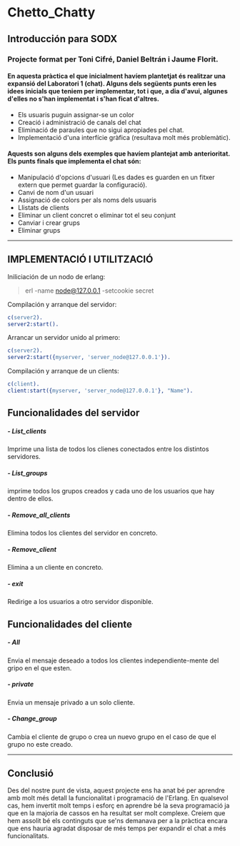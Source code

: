 # Chetto_Chatty

## Introducción para SODX
### Projecte format per Toni Cifré, Daniel Beltrán i Jaume Florit. 

#### En aquesta pràctica el que inicialment havíem plantetjat és realitzar una expansió del Laboratori 1 (chat). Alguns dels següents punts eren les idees inicials que teniem per implementar, tot i que, a dia d'avui, algunes d'elles no s'han implementat i s'han ficat d'altres.

  - Els usuaris puguin assignar-se un color
  - Creació i administració de canals del chat
  - Eliminació de paraules que no sigui apropiades pel chat.
  - Implementació d'una interfície gràfica (resultava molt més problemàtic).

#### Aquests son alguns dels exemples que havíem plantejat amb anterioritat. Els punts finals que implementa el chat són:
  - Manipulació d'opcions d'usuari (Les dades es guarden en un fitxer extern que permet guardar la configuració).
  - Canvi de nom d'un usuari
  - Assignació de colors per als noms dels usuaris
  - Llistats de clients
  - Eliminar un client concret o eliminar tot el seu conjunt
  - Canviar i crear grups
  - Eliminar grups
  

---------------------------------------------------------------------------------------------------------------------------
## IMPLEMENTACIÓ I UTILITZACIÓ

Iniliciación de un nodo de erlang:
> erl -name node@127.0.0.1 -setcookie secret


Compilación y arranque del servidor:
```erlang
c(server2).
server2:start().
```
Arrancar un servidor unido al primero:
```erlang
c(server2).
server2:start({myserver, 'server_node@127.0.0.1'}).
```

Compilación y arranque de un clients:
```erlang
c(client).
client:start({myserver, 'server_node@127.0.0.1'}, "Name").
```

## Funcionalidades del servidor
##### - List_clients
Imprime una lista de todos los clienes conectados entre los distintos servidores.
##### - List_groups
imprime todos los grupos creados y cada uno de los usuarios que hay dentro de ellos.
##### - Remove_all_clients
Elimina todos los clientes del servidor en concreto.
##### - Remove_client
Elimina a un cliente en concreto.
##### - exit
Redirige a los usuarios a otro servidor disponible.

## Funcionalidades del cliente
##### - All
Envia el mensaje deseado a todos los clientes independiente-mente del gripo en el que esten.
##### - private
Envia un mensaje privado a un solo cliente.
##### - Change_group
Cambia el cliente de grupo o crea un nuevo grupo en el caso de que el grupo no este creado.

-----------------------------------------------------------------------------------------------------------------------------
## Conclusió
Des del nostre punt de vista, aquest projecte ens ha anat bé per aprendre amb molt més detall la funcionalitat i programació de l'Erlang. En qualsevol cas, hem invertit molt temps i esforç en aprendre bé la seva programació ja que en la majoria de cassos en ha resultat ser molt complexe. Creiem que hem assolit bé els continguts que se'ns demanava per a la pràctica encara que ens hauria agradat disposar de més temps per expandir el chat a més funcionalitats.
